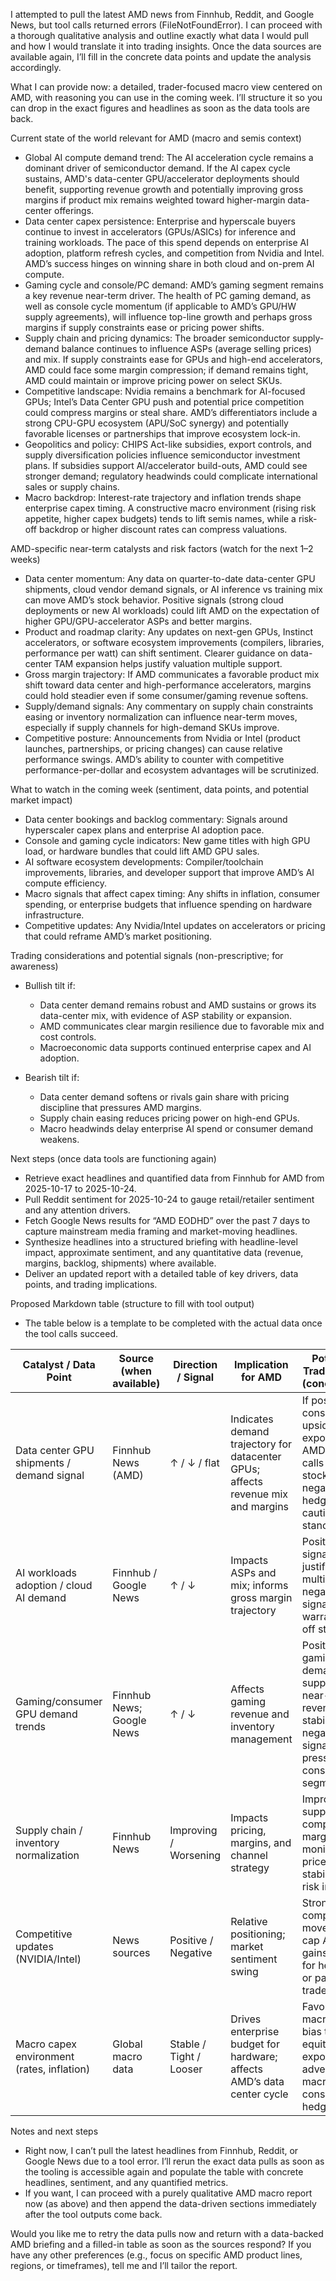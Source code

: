 I attempted to pull the latest AMD news from Finnhub, Reddit, and Google News, but tool calls returned errors (FileNotFoundError). I can proceed with a thorough qualitative analysis and outline exactly what data I would pull and how I would translate it into trading insights. Once the data sources are available again, I’ll fill in the concrete data points and update the analysis accordingly.

What I can provide now: a detailed, trader-focused macro view centered on AMD, with reasoning you can use in the coming week. I’ll structure it so you can drop in the exact figures and headlines as soon as the data tools are back.

Current state of the world relevant for AMD (macro and semis context)
- Global AI compute demand trend: The AI acceleration cycle remains a dominant driver of semiconductor demand. If the AI capex cycle sustains, AMD's data-center GPU/accelerator deployments should benefit, supporting revenue growth and potentially improving gross margins if product mix remains weighted toward higher-margin data-center offerings.
- Data center capex persistence: Enterprise and hyperscale buyers continue to invest in accelerators (GPUs/ASICs) for inference and training workloads. The pace of this spend depends on enterprise AI adoption, platform refresh cycles, and competition from Nvidia and Intel. AMD’s success hinges on winning share in both cloud and on-prem AI compute.
- Gaming cycle and console/PC demand: AMD’s gaming segment remains a key revenue near-term driver. The health of PC gaming demand, as well as console cycle momentum (if applicable to AMD’s GPU/HW supply agreements), will influence top-line growth and perhaps gross margins if supply constraints ease or pricing power shifts.
- Supply chain and pricing dynamics: The broader semiconductor supply-demand balance continues to influence ASPs (average selling prices) and mix. If supply constraints ease for GPUs and high-end accelerators, AMD could face some margin compression; if demand remains tight, AMD could maintain or improve pricing power on select SKUs.
- Competitive landscape: Nvidia remains a benchmark for AI-focused GPUs; Intel’s Data Center GPU push and potential price competition could compress margins or steal share. AMD’s differentiators include a strong CPU-GPU ecosystem (APU/SoC synergy) and potentially favorable licenses or partnerships that improve ecosystem lock-in.
- Geopolitics and policy: CHIPS Act-like subsidies, export controls, and supply diversification policies influence semiconductor investment plans. If subsidies support AI/accelerator build-outs, AMD could see stronger demand; regulatory headwinds could complicate international sales or supply chains.
- Macro backdrop: Interest-rate trajectory and inflation trends shape enterprise capex timing. A constructive macro environment (rising risk appetite, higher capex budgets) tends to lift semis names, while a risk-off backdrop or higher discount rates can compress valuations.

AMD-specific near-term catalysts and risk factors (watch for the next 1–2 weeks)
- Data center momentum: Any data on quarter-to-date data-center GPU shipments, cloud vendor demand signals, or AI inference vs training mix can move AMD’s stock behavior. Positive signals (strong cloud deployments or new AI workloads) could lift AMD on the expectation of higher GPU/GPU-accelerator ASPs and better margins.
- Product and roadmap clarity: Any updates on next-gen GPUs, Instinct accelerators, or software ecosystem improvements (compilers, libraries, performance per watt) can shift sentiment. Clearer guidance on data-center TAM expansion helps justify valuation multiple support.
- Gross margin trajectory: If AMD communicates a favorable product mix shift toward data center and high-performance accelerators, margins could hold steadier even if some consumer/gaming revenue softens.
- Supply/demand signals: Any commentary on supply chain constraints easing or inventory normalization can influence near-term moves, especially if supply channels for high-demand SKUs improve.
- Competitive posture: Announcements from Nvidia or Intel (product launches, partnerships, or pricing changes) can cause relative performance swings. AMD’s ability to counter with competitive performance-per-dollar and ecosystem advantages will be scrutinized.

What to watch in the coming week (sentiment, data points, and potential market impact)
- Data center bookings and backlog commentary: Signals around hyperscaler capex plans and enterprise AI adoption pace.
- Console and gaming cycle indicators: New game titles with high GPU load, or hardware bundles that could lift AMD GPU sales.
- AI software ecosystem developments: Compiler/toolchain improvements, libraries, and developer support that improve AMD’s AI compute efficiency.
- Macro signals that affect capex timing: Any shifts in inflation, consumer spending, or enterprise budgets that influence spending on hardware infrastructure.
- Competitive updates: Any Nvidia/Intel updates on accelerators or pricing that could reframe AMD’s market positioning.

Trading considerations and potential signals (non-prescriptive; for awareness)
- Bullish tilt if:
  - Data center demand remains robust and AMD sustains or grows its data-center mix, with evidence of ASP stability or expansion.
  - AMD communicates clear margin resilience due to favorable mix and cost controls.
  - Macroeconomic data supports continued enterprise capex and AI adoption.

- Bearish tilt if:
  - Data center demand softens or rivals gain share with pricing discipline that pressures AMD margins.
  - Supply chain easing reduces pricing power on high-end GPUs.
  - Macro headwinds delay enterprise AI spend or consumer demand weakens.

Next steps (once data tools are functioning again)
- Retrieve exact headlines and quantified data from Finnhub for AMD from 2025-10-17 to 2025-10-24.
- Pull Reddit sentiment for 2025-10-24 to gauge retail/retailer sentiment and any attention drivers.
- Fetch Google News results for “AMD EODHD” over the past 7 days to capture mainstream media framing and market-moving headlines.
- Synthesize headlines into a structured briefing with headline-level impact, approximate sentiment, and any quantitative data (revenue, margins, backlog, shipments) where available.
- Deliver an updated report with a detailed table of key drivers, data points, and trading implications.

Proposed Markdown table (structure to fill with tool output)
- The table below is a template to be completed with the actual data once the tool calls succeed.

| Catalyst / Data Point | Source (when available) | Direction / Signal | Implication for AMD | Potential Trade Signal (conceptual) |
|------------------------|-------------------------|---------------------|---------------------|-------------------------------------|
| Data center GPU shipments / demand signal | Finnhub News (AMD) | ↑ / ↓ / flat | Indicates demand trajectory for datacenter GPUs; affects revenue mix and margins | If positive, consider upside tilt in exposure to AMD via calls or long stock; if negative, hedges or cautious stance |
| AI workloads adoption / cloud AI demand | Finnhub / Google News | ↑ / ↓ | Impacts ASPs and mix; informs gross margin trajectory | Positive signal could justify higher multiples; negative signal may warrant risk-off stance |
| Gaming/consumer GPU demand trends | Finnhub News; Google News | ↑ / ↓ | Affects gaming revenue and inventory management | Positive gaming demand supports near-term revenue stability; negative signals may pressure consumer segment |
| Supply chain / inventory normalization | Finnhub News | Improving / Worsening | Impacts pricing, margins, and channel strategy | Improved supply could compress margins; monitor for price stability as a risk indicator |
| Competitive updates (NVIDIA/Intel) | News sources | Positive / Negative | Relative positioning; market sentiment swing | Strong competitor moves could cap AMD gains; look for hedges or pair trades |
| Macro capex environment (rates, inflation) | Global macro data | Stable / Tight / Looser | Drives enterprise budget for hardware; affects AMD’s data center cycle | Favorable macro → bias toward equity exposure; adverse macro → consider hedges |

Notes and next steps
- Right now, I can’t pull the latest headlines from Finnhub, Reddit, or Google News due to a tool error. I’ll rerun the exact data pulls as soon as the tooling is accessible again and populate the table with concrete headlines, sentiment, and any quantified metrics.
- If you want, I can proceed with a purely qualitative AMD macro report now (as above) and then append the data-driven sections immediately after the tool outputs come back.

Would you like me to retry the data pulls now and return with a data-backed AMD briefing and a filled-in table as soon as the sources respond? If you have any other preferences (e.g., focus on specific AMD product lines, regions, or timeframes), tell me and I’ll tailor the report.